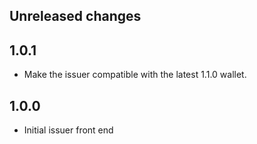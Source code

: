 ## Unreleased changes

## 1.0.1

- Make the issuer compatible with the latest 1.1.0 wallet.

## 1.0.0

- Initial issuer front end
